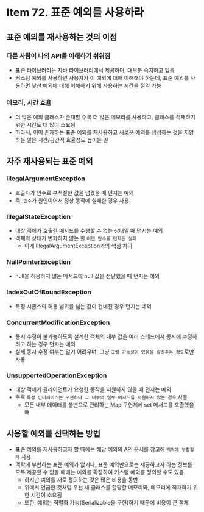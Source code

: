 # Item 72. 표준 예외를 사용하라

## 표준 예외를 재사용하는 것의 이점

### 다른 사람이 나의 API를 이해하기 쉬워짐

- 표준 라이브러리는 자바 라이브러리에서 제공하며, 대부분 숙지하고 있음
- 커스텀 예외를 사용하면 사용자가 이 예외에 대해 이해해야 하는데, 표준 예외를 사용하면 낯선 예외에 대해 이해하기 위해 사용하는 시간을 절약 가능

### 메모리, 시간 효율

- 더 많은 예외 클래스가 존재할 수록 더 많은 메모리를 사용하고, 클래스를 적재하기 위한 시간도 더 많이 소요됨
- 따라서, 이미 존재하는 표준 예외를 재사용하고 새로운 예외를 생성하는 것을 지양하는 일은 시간/공간적 효율성도 높이는 일

## 자주 재사용되는 표준 예외

### IllegalArgumentException

- 호출자가 인수로 부적절한 값을 넘겼을 때 던지는 예외
- 즉, `인수`가 원인이어서 정상 동작에 실패한 경우 사용

### IllegalStateException

- 대상 객체가 호출한 메서드를 수행할 수 없는 상태일 때 던지는 예외
- 객체의 상태가 변화하지 않는 한 `어떤 인수를 던지든 실패`
    - 이게 IllegalArgumentException과의 핵심 차이

### NullPointerException

- null을 허용하지 않는 메서드에 null 값을 전달했을 때 던지는 예외

### IndexOutOfBoundException

- 특정 시퀀스의 허용 범위를 넘는 값이 건네진 경우 던지는 예외

### ConcurrentModificationException

- 동시 수정이 불가능하도록 설계한 객체의 내부 값을 여러 스레드에서 동시에 수정하려고 하는 경우 던지는 예외
- 실제 동시 수정 여부는 알기 어려우며, 그냥 `그럴 가능성이 있음을 알려주는 정도`로만 사용

### UnsupportedOperationException

- 대상 객체가 클라이언트가 요청한 동작을 지원하지 않을 때 던지는 예외
- 주로 `특정 인터페이스는 구현하나 그 내부의 일부 메서드를 지원하지 않는 경우` 사용
    - 모든 내부 데이터를 불변으로 관리하는 Map 구현체에 set 메서드를 호출했을 때

## 사용할 예외를 선택하는 방법

- 표준 예외를 재사용하고자 할 때에는 해당 예외의 API 문서를 참고해 `맥락에 부합할 때` 사용
- 맥락에 부합하는 표준 예외가 없거나, 표준 예외만으로는 제공하고자 하는 정보를 모두 제공할 수 없을 때에는 예외를 확장하여 커스텀 예외를 정의할 수도 있음
    - 하지만 예외를 새로 정의하는 것은 많은 비용을 동반
    - 위에서 언급한 것처럼 우선 새 클래스를 할당할 메모리와, 메모리에 적재하기 위한 시간이 소요됨
    - 또한, 예외는 직렬화 가능(Serializable을 구현)하기 때문에 비용이 큰 객체
